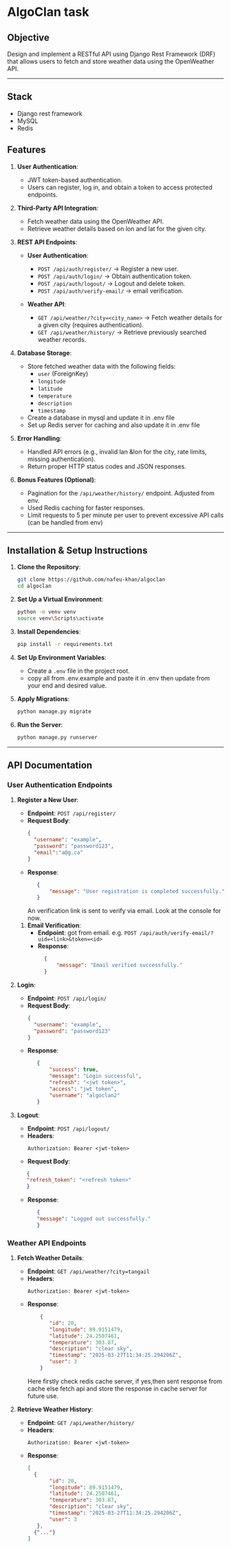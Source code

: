 # AlgoClan task

## Objective
Design and implement a RESTful API using Django Rest Framework (DRF) that allows users to fetch and store weather data using the OpenWeather API.

---
## Stack
   - Django rest framework
   - MySQL
   - Redis

## Features
1. **User Authentication**:
   - JWT token-based authentication.
   - Users can register, log in, and obtain a token to access protected endpoints.

2. **Third-Party API Integration**:
   - Fetch weather data using the OpenWeather API.
   - Retrieve weather details based on lon and lat for the given city.

3. **REST API Endpoints**:
   - **User Authentication**:
     - `POST /api/auth/register/` → Register a new user.
     - `POST /api/auth/login/` → Obtain authentication token.
     - `POST /api/auth/logout/` → Logout and delete token.
     - `POST /api/auth/verify-email/` → email verification.

   - **Weather API**:
     - `GET /api/weather/?city=<city_name>` → Fetch weather details for a given city (requires authentication).
     - `GET /api/weather/history/` → Retrieve previously searched weather records.

4. **Database Storage**:
   - Store fetched weather data with the following fields:
     - `user` (ForeignKey)
     - `longitude`
     - `latitude`
     - `temperature`
     - `description`
     - `timestamp`
   - Create a database in mysql and update it in .env file
   - Set up Redis server for caching and also update it in .env file

5. **Error Handling**:
   - Handled API errors (e.g., invalid lan &lon for the city, rate limits, missing authentication).
   - Return proper HTTP status codes and JSON responses.

6. **Bonus Features (Optional)**:
   - Pagination for the `/api/weather/history/` endpoint. Adjusted from env.
   - Used Redis caching for faster responses.
   - Limit requests to 5 per minute per user to prevent excessive API calls (can be handled from env)

---

## Installation & Setup Instructions

1. **Clone the Repository**:
   ```bash
   git clone https://github.com/nafeu-khan/algoclan
   cd algoclan
   ```

2. **Set Up a Virtual Environment**:
   ```bash
   python -m venv venv
   source venv\Scripts\activate
   ```

3. **Install Dependencies**:
   ```bash
   pip install -r requirements.txt
   ```

4. **Set Up Environment Variables**:
   - Create a `.env` file in the project root.
   - copy all from .env.example and paste it in .env then update from your end and desired value.
     

5. **Apply Migrations**:
   ```bash
   python manage.py migrate
   ```

6. **Run the Server**:
   ```bash
   python manage.py runserver
   ```

---

## API Documentation

### User Authentication Endpoints
1. **Register a New User**:
   - **Endpoint**: `POST /api/register/`
   - **Request Body**:
     ```json
     {
       "username": "example",
       "password": "password123",
       "email":"a@g.ca"
     }
     ```
   - **Response**:
     ```json
        {
            "message": "User registration is completed successfully."
        }
     ```
     An verification link is sent to verify via email. Look at the console for now.
    1. **Email Verification**:
        - **Endpoint**: got from email. e.g. `POST /api/auth/verify-email/?uid=<link>&token=<id>`
        - **Response**:
          ```json
            {
                "message": "Email verified successfully."
            }
          ```

2. **Login**:
   - **Endpoint**: `POST /api/login/`
   - **Request Body**:
     ```json
     {
       "username": "example",
       "password": "password123"
     }
     ```
   - **Response**:
     ```json
        {
            "success": true,
            "message": "Login successful",
            "refresh": "<jwt token>",
            "access": "jwt token",
            "username": "algoclan2"
        }
     ```

3. **Logout**:
   - **Endpoint**: `POST /api/logout/`
   - **Headers**:
     ```
     Authorization: Bearer <jwt-token>
     ```
    - **Request Body**:
     ```json
        {
        "refresh_token": "<refresh token>"
        }
     ```
   - **Response**:
     ```json
        {
        "message": "Logged out successfully."
        }
     ```

### Weather API Endpoints
1. **Fetch Weather Details**:
   - **Endpoint**: `GET /api/weather/?city=tangail`
   - **Headers**:
     ```
     Authorization: Bearer <jwt-token>
     ```
   - **Response**:
     ```json
         {
            "id": 20,
            "longitude": 89.9151479,
            "latitude": 24.2507461,
            "temperature": 303.87,
            "description": "clear sky",
            "timestamp": "2025-03-27T11:34:25.294206Z",
            "user": 3
         }
     ```
     Here firstly check redis cache server, if yes,then sent response from cache else fetch api and store the response in cache server for future use.
     

2. **Retrieve Weather History**:
   - **Endpoint**: `GET /api/weather/history/`
   - **Headers**:
     ```
     Authorization: Bearer <jwt-token>
     ```
   - **Response**:
     ```json
     [
       {
            "id": 20,
            "longitude": 89.9151479,
            "latitude": 24.2507461,
            "temperature": 303.87,
            "description": "clear sky",
            "timestamp": "2025-03-27T11:34:25.294206Z",
            "user": 3
        },
       {"..."}
     ]
     ```

